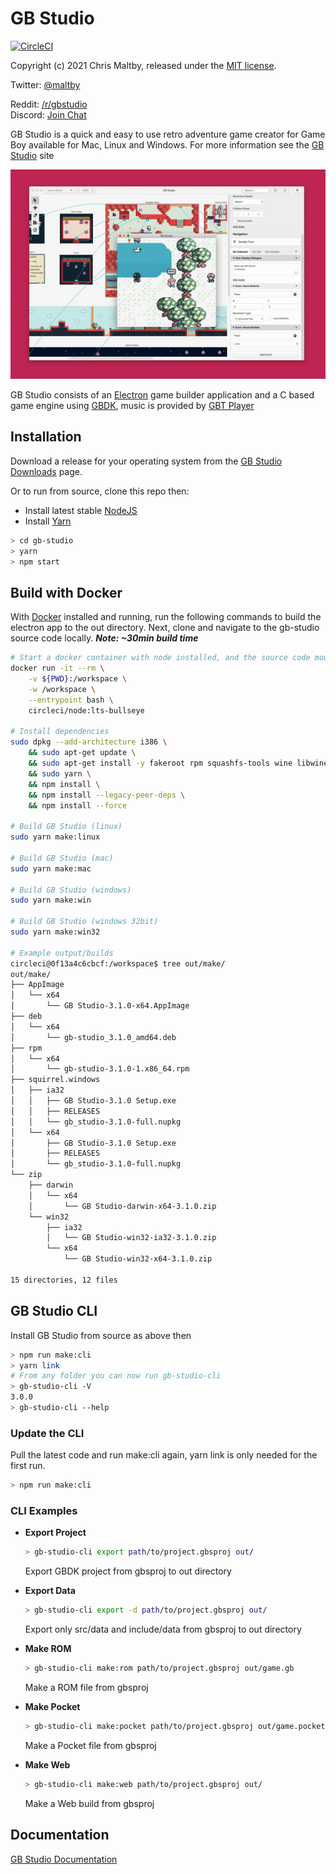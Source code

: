 # GB Studio


[![CircleCI](https://circleci.com/gh/chrismaltby/gb-studio/tree/develop.svg?style=shield)](https://circleci.com/gh/chrismaltby/gb-studio/tree/develop)

Copyright (c) 2021 Chris Maltby, released under the [MIT license](https://opensource.org/licenses/MIT).

Twitter: [@maltby](https://www.twitter.com/maltby) 

Reddit: [/r/gbstudio](https://www.reddit.com/r/gbstudio)  
Discord: [Join Chat](https://discord.gg/bxerKnc)


GB Studio is a quick and easy to use retro adventure game creator for Game Boy available for Mac, Linux and Windows.
For more information see the [GB Studio](https://www.gbstudio.dev) site

![GB Studio](gbstudio.gif)

GB Studio consists of an [Electron](https://electronjs.org/) game builder application and a C based game engine using [GBDK](http://gbdk.sourceforge.net/), music is provided by [GBT Player](https://github.com/AntonioND/gbt-player)

## Installation

Download a release for your operating system from the [GB Studio Downloads](https://www.gbstudio.dev/download) page.

Or to run from source, clone this repo then:

- Install latest stable [NodeJS](https://nodejs.org/)
- Install [Yarn](https://yarnpkg.com/)

```bash
> cd gb-studio
> yarn
> npm start
```

## Build with Docker

With [Docker](https://docs.docker.com/get-docker/) installed and running, run the following commands to build the electron app to the out directory. Next, clone and navigate to the gb-studio source code locally. ***Note: ~30min build time***

```bash
# Start a docker container with node installed, and the source code mounted at /workspace
docker run -it --rm \
    -v ${PWD}:/workspace \
    -w /workspace \
    --entrypoint bash \
    circleci/node:lts-bullseye

# Install dependencies
sudo dpkg --add-architecture i386 \
    && sudo apt-get update \
    && sudo apt-get install -y fakeroot rpm squashfs-tools wine libwine wine32 mono-devel tree \
    && sudo yarn \
    && npm install \
    && npm install --legacy-peer-deps \
    && npm install --force

# Build GB Studio (linux)
sudo yarn make:linux

# Build GB Studio (mac)
sudo yarn make:mac

# Build GB Studio (windows)
sudo yarn make:win

# Build GB Studio (windows 32bit)
sudo yarn make:win32

# Example output/builds
circleci@0f13a4c6cbcf:/workspace$ tree out/make/
out/make/
├── AppImage
│   └── x64
│       └── GB Studio-3.1.0-x64.AppImage
├── deb
│   └── x64
│       └── gb-studio_3.1.0_amd64.deb
├── rpm
│   └── x64
│       └── gb-studio-3.1.0-1.x86_64.rpm
├── squirrel.windows
│   ├── ia32
│   │   ├── GB Studio-3.1.0 Setup.exe
│   │   ├── RELEASES
│   │   └── gb_studio-3.1.0-full.nupkg
│   └── x64
│       ├── GB Studio-3.1.0 Setup.exe
│       ├── RELEASES
│       └── gb_studio-3.1.0-full.nupkg
└── zip
    ├── darwin
    │   └── x64
    │       └── GB Studio-darwin-x64-3.1.0.zip
    └── win32
        ├── ia32
        │   └── GB Studio-win32-ia32-3.1.0.zip
        └── x64
            └── GB Studio-win32-x64-3.1.0.zip

15 directories, 12 files
```

## GB Studio CLI 

Install GB Studio from source as above then

```bash
> npm run make:cli
> yarn link
# From any folder you can now run gb-studio-cli
> gb-studio-cli -V
3.0.0
> gb-studio-cli --help
```

### Update the CLI

Pull the latest code and run make:cli again, yarn link is only needed for the first run.

```bash
> npm run make:cli
```

### CLI Examples

- **Export Project**

    ```bash
    > gb-studio-cli export path/to/project.gbsproj out/
    ```
    Export GBDK project from gbsproj to out directory

- **Export Data**
    ```bash
    > gb-studio-cli export -d path/to/project.gbsproj out/
    ```
    Export only src/data and include/data from gbsproj to out directory
- **Make ROM**
    ```bash
    > gb-studio-cli make:rom path/to/project.gbsproj out/game.gb
    ```
    Make a ROM file from gbsproj

- **Make Pocket**
    ```bash
    > gb-studio-cli make:pocket path/to/project.gbsproj out/game.pocket
    ```
    Make a Pocket file from gbsproj

- **Make Web**
    ```bash
    > gb-studio-cli make:web path/to/project.gbsproj out/
    ```
    Make a Web build from gbsproj

## Documentation

[GB Studio Documentation](https://www.gbstudio.dev/docs)

